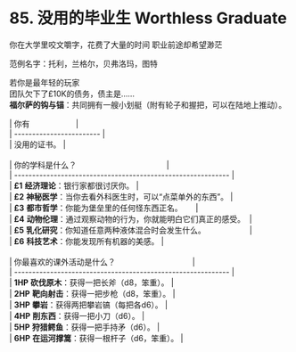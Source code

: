# 85. 没用的毕业生 Worthless Graduate
你在大学里咬文嚼字，花费了大量的时间
职业前途却希望渺茫
  
范例名字：托利，兰格尔，贝弗洛玛，图特

若你是最年轻的玩家  
团队欠下了£10K的债务，债主是……    
**福尔萨的钩与锚**：共同拥有一艘小划艇（附有轮子和握把，可以在陆地上推动）。  
  
| 你有                     |    
| ------------------------ |    
| 没用的证书。 |    
    
| 你的学科是什么？                                         |    
| ------------------------------------------------------------ |    
| **£1** **经济理论**：银行家都很讨厌你。 |    
| **£2** **神秘医学**：当你去看外科医生时，可以“点菜单外的东西”。 |    
| **£3** **都市哲学**：你能为堡垒里的任何怪东西正名。      |    
| **£4** **动物伦理**：通过观察动物的行为，你就能明白它们真正的感受。  |    
| **£5** **乳化研究**：你知道任意两种液体混合时会发生什么。                    |    
| **£6** **科技艺术**：你能发现所有机器的美感。 |    
    
| 你最喜欢的课外活动是什么？                                   |    
| ------------------------------------------------------------ |    
| **1HP** **砍伐原木**：获得一把长斧（d8，笨重）。 |    
| **2HP** **靶向射击**：获得一把步枪（d8，笨重）。 |    
| **3HP** **攀岩**：获得两把攀岩镐（每把各d6）。 |    
| **4HP** **削东西**：获得一把小刀（d6）。 |    
| **5HP** **狩猎鳄鱼**：获得一把手持矛（d6）。 |    
| **6HP** **在运河撑篙**：获得一根杆子（d6，笨重）。 |